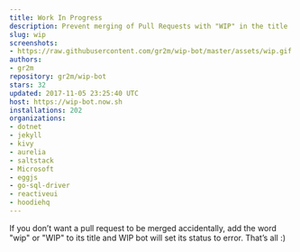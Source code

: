 ```yaml
---
title: Work In Progress
description: Prevent merging of Pull Requests with "WIP" in the title
slug: wip
screenshots:
- https://raw.githubusercontent.com/gr2m/wip-bot/master/assets/wip.gif
authors:
- gr2m
repository: gr2m/wip-bot
stars: 32
updated: 2017-11-05 23:25:40 UTC
host: https://wip-bot.now.sh
installations: 202
organizations:
- dotnet
- jekyll
- kivy
- aurelia
- saltstack
- Microsoft
- eggjs
- go-sql-driver
- reactiveui
- hoodiehq
---
```


If you don’t want a pull request to be merged accidentally, add the word "wip" or "WIP" to its title and WIP bot will set its status to error. That’s all :)
